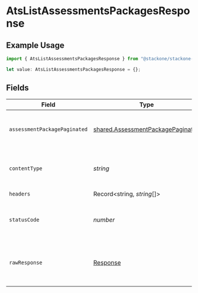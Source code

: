 # AtsListAssessmentsPackagesResponse

## Example Usage

```typescript
import { AtsListAssessmentsPackagesResponse } from "@stackone/stackone-client-ts/sdk/models/operations";

let value: AtsListAssessmentsPackagesResponse = {};
```

## Fields

| Field                                                                                         | Type                                                                                          | Required                                                                                      | Description                                                                                   |
| --------------------------------------------------------------------------------------------- | --------------------------------------------------------------------------------------------- | --------------------------------------------------------------------------------------------- | --------------------------------------------------------------------------------------------- |
| `assessmentPackagePaginated`                                                                  | [shared.AssessmentPackagePaginated](../../../sdk/models/shared/assessmentpackagepaginated.md) | :heavy_minus_sign:                                                                            | The list of assessments packages was retrieved.                                               |
| `contentType`                                                                                 | *string*                                                                                      | :heavy_check_mark:                                                                            | HTTP response content type for this operation                                                 |
| `headers`                                                                                     | Record<string, *string*[]>                                                                    | :heavy_check_mark:                                                                            | N/A                                                                                           |
| `statusCode`                                                                                  | *number*                                                                                      | :heavy_check_mark:                                                                            | HTTP response status code for this operation                                                  |
| `rawResponse`                                                                                 | [Response](https://developer.mozilla.org/en-US/docs/Web/API/Response)                         | :heavy_check_mark:                                                                            | Raw HTTP response; suitable for custom response parsing                                       |